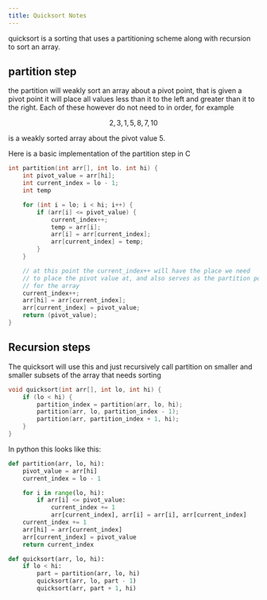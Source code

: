 ```yaml
---
title: Quicksort Notes
---
```


quicksort is a sorting that uses a partitioning scheme along with recursion to sort an array.

## partition step

the partition will weakly sort an array about a pivot point, that is given a pivot point it will place all values less than it to the left and greater than it to the right. Each of these however do not need to in order, for example 

$${2, 3, 1, 5, 8, 7, 10}$$

is a weakly sorted array about the pivot value 5.

Here is a basic implementation of the partition step in C

```c
int partition(int arr[], int lo. int hi) {
	int pivot_value = arr[hi];
	int current_index = lo - 1;
	int temp

	for (int i = lo; i < hi; i++) {
		if (arr[i] <= pivot_value) {
			current_index++;
			temp = arr[i];
			arr[i] = arr[current_index];
			arr[current_index] = temp;
		}
	}

	// at this point the current_index++ will have the place we need 
	// to place the pivot value at, and also serves as the partition point
	// for the array
	current_index++;
	arr[hi] = arr[current_index];
	arr[current_index] = pivot_value;
	return (pivot_value);
}
```

## Recursion steps

The quicksort will use this and just recursively call partition on smaller and smaller subsets of the array that needs sorting

```c
void quicksort(int arr[], int lo, int hi) {
	if (lo < hi) {
		partition_index = partition(arr, lo, hi);
		partition(arr, lo, partition_index - 1);
		partition(arr, partition_index + 1, hi);
	}
}
```

In python this looks like this:

```python
def partition(arr, lo, hi):
    pivot_value = arr[hi]
    current_index = lo - 1

    for i in range(lo, hi):
        if arr[i] <= pivot_value:
            current_index += 1
            arr[current_index], arr[i] = arr[i], arr[current_index]
    current_index += 1
    arr[hi] = arr[current_index]
    arr[current_index] = pivot_value
    return current_index

def quicksort(arr, lo, hi):
    if lo < hi:
        part = partition(arr, lo, hi)
        quicksort(arr, lo, part - 1)
        quicksort(arr, part + 1, hi)
```